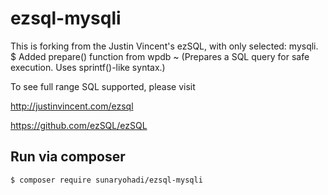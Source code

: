 # ezsql-mysqli #
This is forking from the Justin Vincent's ezSQL, with only selected: mysqli.
$ Added prepare() function from wpdb ~ (Prepares a SQL query for safe execution. Uses sprintf()-like syntax.)

To see full range SQL supported, please visit 

http://justinvincent.com/ezsql

https://github.com/ezSQL/ezSQL


## Run via composer ##

```
$ composer require sunaryohadi/ezsql-mysqli
```
